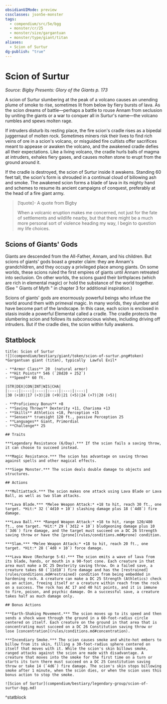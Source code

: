 ```yaml
---
obsidianUIMode: preview
cssclasses: json5e-monster
tags:
  - compendium/src/5e/bgg
  - monster/cr/25
  - monster/size/gargantuan
  - monster/type/giant/titan
aliases:
  - Scion of Surtur
dg-publish: "true"
---
```

# Scion of Surtur
*Source: Bigby Presents: Glory of the Giants p. 173*  

A scion of Surtur slumbering at the peak of a volcano causes an unending plume of smoke to rise, sometimes lit from below by fiery bursts of lava. As the scion dreams of battle—perhaps a battle to rouse Annam from seclusion by uniting the giants or a war to conquer all in Surtur's name—the volcano rumbles and spews molten rage.

If intruders disturb its resting place, the fire scion's cradle rises as a bipedal juggernaut of molten rock. Sometimes miners risk their lives to find rich veins of ore in a scion's volcano, or misguided fire cultists offer sacrifices meant to appease or awaken the volcano, and the awakened cradle defies all their expectations. Like a living volcano, the cradle hurls balls of magma at intruders, exhales fiery gases, and causes molten stone to erupt from the ground around it.

If the cradle is destroyed, the scion of Surtur inside it awakens. Standing 60 feet tall, the scion's form is shrouded in a continual cloud of billowing ash and smoke. The awakened scion forms a blade of lava in its mighty hand and schemes to resume its ancient campaigns of conquest, preferably at the head of a fire giant army.

> [!quote]- A quote from Bigby  
> 
> When a volcanic eruption makes me concerned, not just for the fate of settlements and wildlife nearby, but that there might be a much more personal sort of violence heading my way, I begin to question my life choices.

## Scions of Giants' Gods

Giants are descended from the All-Father, Annam, and his children. But scions of giants' gods boast a greater claim: they are Annam's grandchildren, and they occupy a privileged place among giants. On some worlds, these scions ruled the first empires of giants until Annam retreated into seclusion. On other worlds, the scions guard their birthplaces (which are rich in elemental magic) or hold the substance of the world together. (See " Giants of Myth " in chapter 3 for additional inspiration.)

Scions of giants' gods are enormously powerful beings who infuse the world around them with primeval magic. In many worlds, they slumber and have become part of the landscape. In this case, each scion is enclosed in stasis inside a powerful Elemental called a cradle. The cradle protects the slumbering scion and follows its subconscious wishes, including driving off intruders. But if the cradle dies, the scion within fully awakens.

## Statblock

```ad-statblock
title: Scion of Surtur
![](compendium/bestiary/giant/token/scion-of-surtur.png#token)
*Gargantuan giant (titan), typically  Lawful Evil*

- **Armor Class** 20  (natural armor)
- **Hit Points** 546 (`28d20 + 252`)
- **Speed** 60 ft.

|STR|DEX|CON|INT|WIS|CHA|
|:---:|:---:|:---:|:---:|:---:|:---:|
|30 (+10)|17 (+3)|28 (+9)|21 (+5)|24 (+7)|20 (+5)|

- **Proficiency Bonus** +8
- **Saving Throws** Dexterity +11, Charisma +13
- **Skills** Athletics +18, Perception +15
- **Senses** truesight 120 ft., passive Perception 25
- **Languages** Giant, Primordial
- **Challenge** 25

## Traits

***Legendary Resistance (6/Day).*** If the scion fails a saving throw, it can choose to succeed instead.

***Magic Resistance.*** The scion has advantage on saving throws against spells and other magical effects.

***Siege Monster.*** The scion deals double damage to objects and structures.

## Actions

***Multiattack.*** The scion makes one attack using Lava Blade or Lava Ball, as well as two Slam attacks.

***Lava Blade.*** *Melee Weapon Attack:* +18 to hit, reach 30 ft., one target. *Hit:* 32 (`4d10 + 10`) slashing damage plus 18 (`4d8`) fire damage.

***Lava Ball.*** *Ranged Weapon Attack:* +18 to hit, range 120/480 ft., one target. *Hit:* 29 (`3d12 + 10`) bludgeoning damage plus 10 (`3d6`) fire damage, and the target must succeed on a DC 26 Strength saving throw or have the [prone](rules/conditions.md#prone) condition.

***Slam.*** *Melee Weapon Attack:* +18 to hit, reach 20 ft., one target. *Hit:* 28 (`4d8 + 10`) force damage.

***Lava Wave (Recharge 5-6).*** The scion emits a wave of lava from its blade, hands, or mouth in a 90-foot cone. Each creature in that area must make a DC 25 Dexterity saving throw. On a failed save, a creature takes 60 (`11d10`) fire damage and has the [restrained](rules/conditions.md#restrained) condition from being embedded in hardening rock. A creature can make a DC 25 Strength (Athletics) check as an action, freeing itself or a creature within reach from the rock on a success. The rock has AC 17 and 40 hit points, and it is immune to fire, poison, and psychic damage. On a successful save, a creature takes half as much damage only.

## Bonus Actions

***Earth-Shaking Movement.*** The scion moves up to its speed and then sends a shock wave through the ground in a 60-foot-radius circle centered on itself. Each creature on the ground in that area that is concentrating must succeed on a DC 26 Constitution saving throw or lose [concentration](rules/conditions.md#concentration).

***Incendiary Smoke.*** The scion causes smoke and white-hot embers to billow from its skin, filling a 30-foot-radius sphere centered on itself that moves with it. While the scion's skin billows smoke, ranged attacks against the scion are made with disadvantage. A creature that moves into the smoke for the first time on a turn or starts its turn there must succeed on a DC 25 Constitution saving throw or take 14 (`4d6`) fire damage. The scion's skin stops billowing smoke after 1 minute, when the scion dies, or when the scion uses this bonus action to stop the smoke.

![Scion of Surtur](compendium/bestiary/legendary-group/scion-of-surtur-bgg.md)
```
^statblock
